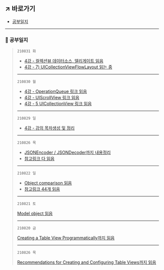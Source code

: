 ## ↗️ 바로가기
- [공부일지](https://github.com/jhy0409/210810-bstProjects#-%EA%B3%B5%EB%B6%80%EC%9D%BC%EC%A7%80)
***
### 📖 공부일지


> `210831 화` 
> 
> - [4강 - 컬렉션뷰 데이터소스, 델리게이트 읽음](https://www.notion.so/jhcode/210829-bst-Swift-4-25ea-4-6a043b76884a4f998a489a4928ad7146#8044391a81ea4827a91a43b2735b8cbd)
> - [4강 - 7) UICollectionViewFlowLayout 읽는 중](https://www.notion.so/jhcode/210829-bst-Swift-4-25ea-4-6a043b76884a4f998a489a4928ad7146#acd024f40f5e486cba0a832008d41930)
> ***
> `210830 월` 
> 
> - [4강 - OperationQueue 링크 읽음](https://www.notion.so/jhcode/210829-bst-Swift-4-25ea-4-6a043b76884a4f998a489a4928ad7146#429cc99907944ab6b48249591a7d80a4)
> - [4강 - UIScrollView 링크 읽음](https://www.notion.so/jhcode/210829-bst-Swift-4-25ea-4-6a043b76884a4f998a489a4928ad7146#cbddcaa0300f4436b41358366db99836)
> - [4강 - 5 UICollectionView 링크 읽음](https://www.notion.so/jhcode/210829-bst-Swift-4-25ea-4-6a043b76884a4f998a489a4928ad7146#5c3336b1333d41398e7713b3d0015723)
> ***
> 
> `210829 일` 
> 
> - [4강 - 강의 목차생성 및 정리](https://www.notion.so/jhcode/210829-bst-Swift-4-25ea-4-6a043b76884a4f998a489a4928ad7146#2187440d20e7430f8620bb4ec272c3fd)
> ***
> 
> `210826 목` 
> 
> - [JSONEncoder / JSONDecoder까지 내용정리](https://www.notion.so/jhcode/210819-bst-Swift-3-18ea-3-8f66ba5824534903a062dee8400e1339#46d57d341de74ba2b857fe50a6a2d598)
> - [참고링크 다 읽음](https://www.notion.so/jhcode/210819-bst-Swift-3-18ea-3-8f66ba5824534903a062dee8400e1339#a1614cf0213640da81463379b024dfb7)
> ***
> 
> `210822 일` 
> 
> - [Object comparison 읽음](https://www.notion.so/jhcode/210814-bst-Swift-2-21ea-2-0986ec77792e4badbdce48f934b8cefd#28d7812ed8604c38b163b621320454c0)
> - [참고링크 44개 읽음](https://www.notion.so/jhcode/210814-bst-Swift-2-21ea-2-_-0986ec77792e4badbdce48f934b8cefd#4d4ea7cb89f74ced9af7d3992b4ca02a)
> ***
> 
> `210821 토` 
> 
> [Model object 읽음](https://www.notion.so/jhcode/210814-bst-Swift-2-21ea-2-0986ec77792e4badbdce48f934b8cefd#5d62a885609f42bd933f4aab94defdec)
> ***
> 
> `210820 금` 
> 
> [Creating a Table View Programmatically까지 읽음](https://www.notion.so/jhcode/210819-bst-Swift-3-18ea-3-8f66ba5824534903a062dee8400e1339#d66edd3b6553443a9283d8670a46c7c9)
> ***
> 
> `210826 목` 
> 
> [Recommendations for Creating and Configuring Table Views까지 읽음](https://www.notion.so/jhcode/210819-bst-Swift-3-18ea-3-8f66ba5824534903a062dee8400e1339#185eab4015f4435aab6030f1ea3c46a3)

